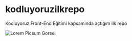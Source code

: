 # kodluyoruzilkrepo
Kodluyoruz Front-End Eğitimi kapsamında açtığım ilk repo


![Lorem Picsum Gorsel](https://i.hizliresim.com/3kughqo.PNG)


